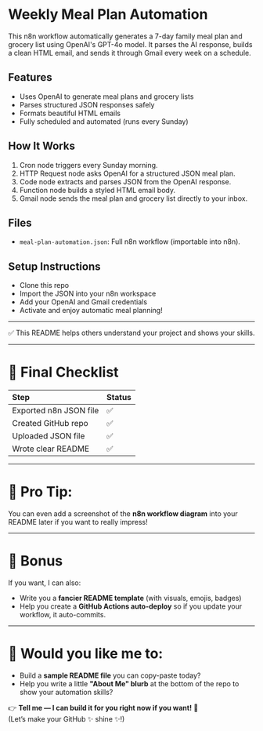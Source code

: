 # Weekly Meal Plan Automation

This n8n workflow automatically generates a 7-day family meal plan and grocery list using OpenAI's GPT-4o model. It parses the AI response, builds a clean HTML email, and sends it through Gmail every week on a schedule.

## Features
- Uses OpenAI to generate meal plans and grocery lists
- Parses structured JSON responses safely
- Formats beautiful HTML emails
- Fully scheduled and automated (runs every Sunday)

## How It Works
1. Cron node triggers every Sunday morning.
2. HTTP Request node asks OpenAI for a structured JSON meal plan.
3. Code node extracts and parses JSON from the OpenAI response.
4. Function node builds a styled HTML email body.
5. Gmail node sends the meal plan and grocery list directly to your inbox.

## Files
- `meal-plan-automation.json`: Full n8n workflow (importable into n8n).

## Setup Instructions
- Clone this repo
- Import the JSON into your n8n workspace
- Add your OpenAI and Gmail credentials
- Activate and enjoy automatic meal planning!

---

✅ This README helps others understand your project and shows your skills.

---

# 🎯 Final Checklist

| Step | Status |
|:---|:---|
| Exported n8n JSON file | ✅ |
| Created GitHub repo | ✅ |
| Uploaded JSON file | ✅ |
| Wrote clear README | ✅ |

---

# 🧠 Pro Tip:
You can even add a screenshot of the **n8n workflow diagram** into your README later if you want to really impress!

---

# 🎁 Bonus
If you want, I can also:
- Write you a **fancier README template** (with visuals, emojis, badges)
- Help you create a **GitHub Actions auto-deploy** so if you update your workflow, it auto-commits.

---

# 🚀 Would you like me to:
- Build a **sample README file** you can copy-paste today?
- Help you write a little **"About Me" blurb** at the bottom of the repo to show your automation skills?

👉 **Tell me — I can build it for you right now if you want!** 🌟  
(Let’s make your GitHub ✨ shine ✨!)
